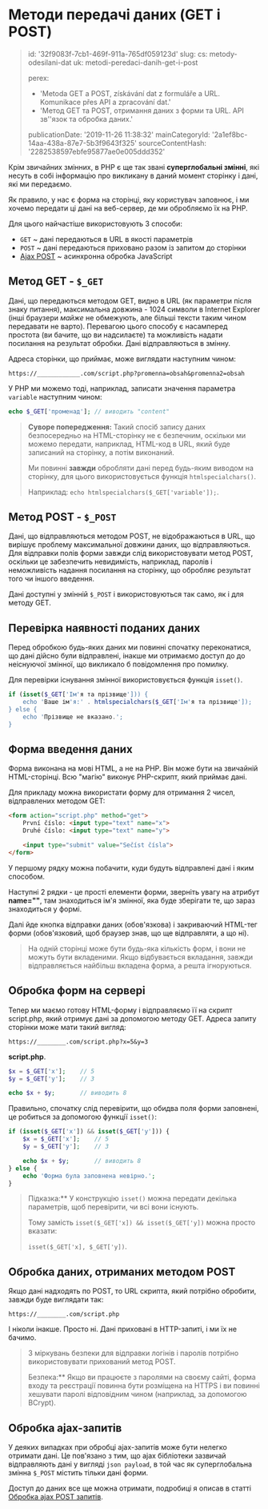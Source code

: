 Методи передачі даних (GET і POST)
==================================

> id: '32f9083f-7cb1-469f-911a-765df059123d'
> slug:
> 	cs: metody-odesilani-dat
> 	uk: metodi-peredaci-danih-get-i-post
> 
> perex:
> 	- 'Metoda GET a POST, získávání dat z formuláře a URL. Komunikace přes API a zpracování dat.'
> 	- 'Метод GET та POST, отримання даних з форми та URL. API зв''язок та обробка даних.'
> 
> publicationDate: '2019-11-26 11:38:32'
> mainCategoryId: '2a1ef8bc-14aa-438a-87e7-5b3f9643f325'
> sourceContentHash: '2282538597ebfe95877ae0e005ddd352'

Крім звичайних змінних, в PHP є ще так звані **суперглобальні змінні**, які несуть в собі інформацію про викликану в даний момент сторінку і дані, які ми передаємо.

Як правило, у нас є форма на сторінці, яку користувач заповнює, і ми хочемо передати ці дані на веб-сервер, де ми обробляємо їх на PHP.

Для цього найчастіше використовують 3 способи:

- `GET` ~ дані передаються в URL в якості параметрів
- `POST` ~ дані передаються приховано разом із запитом до сторінки
- <a href="/ajax-post">Ajax POST</a> ~ асинхронна обробка JavaScript

Метод GET - `$_GET`
--------------------

Дані, що передаються методом GET, видно в URL (як параметри після знаку питання), максимальна довжина - 1024 символи в Internet Explorer (інші браузери *майже* не обмежують, але більші тексти таким чином передавати не варто). Перевагою цього способу є насамперед простота (ви бачите, що ви надсилаєте) та можливість надати посилання на результат обробки. Дані відправляються в змінну.

Адреса сторінки, що приймає, може виглядати наступним чином:

`https://____________.com/script.php?promenna=obsah&promenna2=obsah`

У PHP ми можемо тоді, наприклад, записати значення параметра `variable` наступним чином:

```php
echo $_GET['променад'];	// виводить "content"
```

> **Суворе попередження:** Такий спосіб запису даних безпосередньо на HTML-сторінку не є безпечним, оскільки ми можемо передати, наприклад, HTML-код в URL, який буде записаний на сторінку, а потім виконаний.
>
> Ми повинні **завжди** обробляти дані перед будь-яким виводом на сторінку, для цього використовується функція `htmlspecialchars()`.
>
> Наприклад: `echo htmlspecialchars($_GET['variable']);`.

Метод POST - `$_POST`
----------------------

Дані, що відправляються методом POST, не відображаються в URL, що вирішує проблему максимальної довжини даних, що відправляються. Для відправки полів форми завжди слід використовувати метод POST, оскільки це забезпечить невидимість, наприклад, паролів і неможливість надання посилання на сторінку, що обробляє результат того чи іншого введення.

Дані доступні у змінній `$_POST` і використовуються так само, як і для методу GET.

Перевірка наявності поданих даних
--------------------------------

Перед обробкою будь-яких даних ми повинні спочатку переконатися, що дані дійсно були відправлені, інакше ми отримаємо доступ до
 до неіснуючої змінної, що викликало б повідомлення про помилку.

Для перевірки існування змінної використовується функція `isset()`.

```php
if (isset($_GET['Ім'я та прізвище'])) {
    echo 'Ваше ім'я:' . htmlspecialchars($_GET['Ім'я та прізвище']);
} else {
    echo 'Прізвище не вказано.';
}
```

Форма введення даних
------------------------

Форма виконана на мові HTML, а не на PHP. Він може бути на звичайній HTML-сторінці. Всю "магію" виконує PHP-скрипт, який приймає дані.

Для прикладу можна використати форму для отримання 2 чисел, відправлених методом GET:

```html
<form action="script.php" method="get">
    První číslo: <input type="text" name="x">
    Druhé číslo: <input type="text" name="y">

    <input type="submit" value="Sečíst čísla">
</form>
```

У першому рядку можна побачити, куди будуть відправлені дані і яким способом.

Наступні 2 рядки - це прості елементи форми, зверніть увагу на атрибут **name=""**, там знаходиться ім'я змінної, яка буде зберігати те, що зараз знаходиться у формі.

Далі йде кнопка відправки даних (обов'язкова) і закриваючий HTML-тег форми (обов'язковий, щоб браузер знав, що ще відправляти, а що ні).

> На одній сторінці може бути будь-яка кількість форм, і вони не можуть бути вкладеними. Якщо відбувається вкладання, завжди відправляється найбільш вкладена форма, а решта ігноруються.

Обробка форм на сервері
-------------------------------

Тепер ми маємо готову HTML-форму і відправляємо її на скрипт script.php, який отримує дані за допомогою методу GET. Адреса запиту сторінки може мати такий вигляд:

`https://________.com/script.php?x=5&y=3`

**script.php**.

```php
$x = $_GET['x'];	// 5
$y = $_GET['y'];	// 3

echo $x + $y;		// виводить 8
```

Правильно, спочатку слід перевірити, що обидва поля форми заповнені, це робиться за допомогою функції `isset()`:

```php
if (isset($_GET['x']) && isset($_GET['y'])) {
    $x = $_GET['x'];	// 5
    $y = $_GET['y'];	// 3

    echo $x + $y;		// виводить 8
} else {
    echo 'Форма була заповнена невірно.';
}
```

> Підказка:** У конструкцію `isset()` можна передати декілька параметрів, щоб перевірити, чи всі вони існують.
>
> Тому замість `isset($_GET['x]) && isset($_GET['y])` можна просто вказати:
>
> `isset($_GET['x], $_GET['y])`.

Обробка даних, отриманих методом POST
--------------------------------------

Якщо дані надходять по POST, то URL скрипта, який потрібно обробити, завжди буде виглядати так:

`https://________.com/script.php`

І ніколи інакше. Просто ні. Дані приховані в HTTP-запиті, і ми їх не бачимо.

> З міркувань безпеки для відправки логінів і паролів потрібно використовувати прихований метод POST.
>
> Безпека:** Якщо ви працюєте з паролями на своєму сайті, форма входу та реєстрації повинна бути розміщена на HTTPS і ви повинні хешувати паролі відповідним чином (наприклад, за допомогою BCrypt).

Обробка ajax-запитів
------------------------------

У деяких випадках при обробці ajax-запитів може бути нелегко отримати дані. Це пов'язано з тим, що ajax бібліотеки зазвичай відправляють дані у вигляді `json payload`, в той час як суперглобальна змінна `$_POST` містить тільки дані форми.

Доступ до даних все ще можна отримати, подробиці я описав в статті <a href="/ajax-post">Обробка ajax POST запитів</a>.
